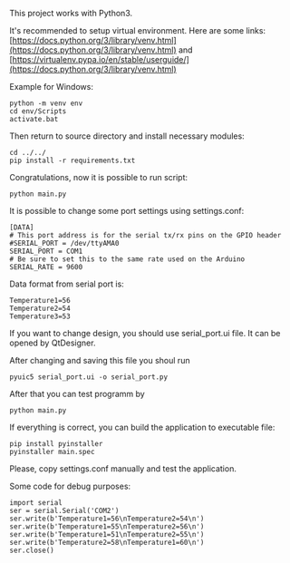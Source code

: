 This project works with Python3.

It's recommended to setup virtual environment. Here are some links:
[https://docs.python.org/3/library/venv.html](https://docs.python.org/3/library/venv.html) and 
[https://virtualenv.pypa.io/en/stable/userguide/](https://docs.python.org/3/library/venv.html)

Example for Windows:

```
python -m venv env
cd env/Scripts
activate.bat
```

Then return to source directory and install necessary modules:

```
cd ../../
pip install -r requirements.txt
```

Congratulations, now it is possible to run script:

```
python main.py
```

It is possible to change some port settings using settings.conf:

 ```
[DATA]
# This port address is for the serial tx/rx pins on the GPIO header
#SERIAL_PORT = /dev/ttyAMA0
SERIAL_PORT = COM1
# Be sure to set this to the same rate used on the Arduino
SERIAL_RATE = 9600
```
 
Data format from serial port is:
```
Temperature1=56
Temperature2=54
Temperature3=53
```
If you want to change design, you should use serial_port.ui file. It can be opened by QtDesigner.

After changing and saving this file you shoul run
```
pyuic5 serial_port.ui -o serial_port.py
```
After that you can test programm by
```
python main.py
```
If everything is correct, you can build the application to executable file:
```
pip install pyinstaller
pyinstaller main.spec
```
Please, copy settings.conf manually and test the application.

Some code for debug purposes:
```
import serial
ser = serial.Serial('COM2')
ser.write(b'Temperature1=56\nTemperature2=54\n')
ser.write(b'Temperature1=55\nTemperature2=56\n')
ser.write(b'Temperature1=51\nTemperature2=55\n')
ser.write(b'Temperature2=58\nTemperature1=60\n')
ser.close()   
```
